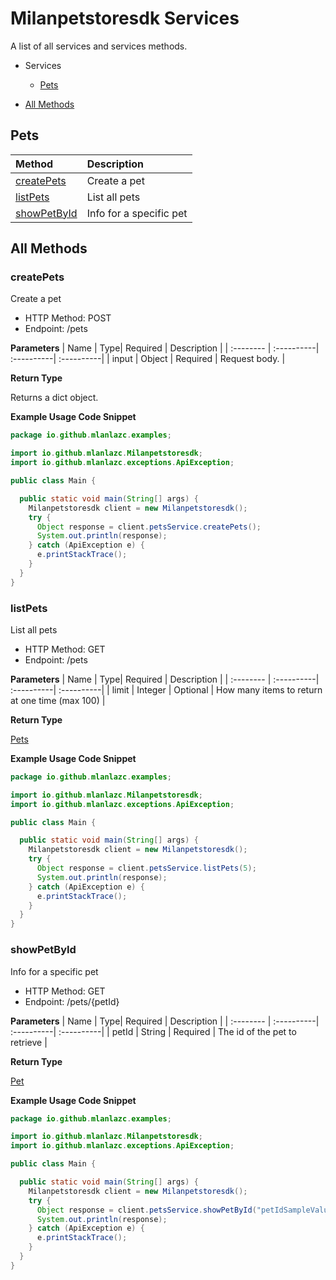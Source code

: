 # Milanpetstoresdk Services

A list of all services and services methods.

- Services

  - [Pets](#pets)

- [All Methods](#all-methods)

## Pets

| Method                      | Description             |
| :-------------------------- | :---------------------- |
| [createPets](#createpets)   | Create a pet            |
| [listPets](#listpets)       | List all pets           |
| [showPetById](#showpetbyid) | Info for a specific pet |

## All Methods

### **createPets**

Create a pet

- HTTP Method: POST
- Endpoint: /pets

**Parameters**
| Name | Type| Required | Description |
| :-------- | :----------| :----------| :----------|
| input | Object | Required | Request body. |

**Return Type**

Returns a dict object.

**Example Usage Code Snippet**

```Java
package io.github.mlanlazc.examples;

import io.github.mlanlazc.Milanpetstoresdk;
import io.github.mlanlazc.exceptions.ApiException;

public class Main {

  public static void main(String[] args) {
    Milanpetstoresdk client = new Milanpetstoresdk();
    try {
      Object response = client.petsService.createPets();
      System.out.println(response);
    } catch (ApiException e) {
      e.printStackTrace();
    }
  }
}

```

### **listPets**

List all pets

- HTTP Method: GET
- Endpoint: /pets

**Parameters**
| Name | Type| Required | Description |
| :-------- | :----------| :----------| :----------|
| limit | Integer | Optional | How many items to return at one time (max 100) |

**Return Type**

[Pets](/src/main/java/io/milanpetstoresdk/models/README.md#pets)

**Example Usage Code Snippet**

```Java
package io.github.mlanlazc.examples;

import io.github.mlanlazc.Milanpetstoresdk;
import io.github.mlanlazc.exceptions.ApiException;

public class Main {

  public static void main(String[] args) {
    Milanpetstoresdk client = new Milanpetstoresdk();
    try {
      Object response = client.petsService.listPets(5);
      System.out.println(response);
    } catch (ApiException e) {
      e.printStackTrace();
    }
  }
}

```

### **showPetById**

Info for a specific pet

- HTTP Method: GET
- Endpoint: /pets/{petId}

**Parameters**
| Name | Type| Required | Description |
| :-------- | :----------| :----------| :----------|
| petId | String | Required | The id of the pet to retrieve |

**Return Type**

[Pet](/src/main/java/io/milanpetstoresdk/models/README.md#pet)

**Example Usage Code Snippet**

```Java
package io.github.mlanlazc.examples;

import io.github.mlanlazc.Milanpetstoresdk;
import io.github.mlanlazc.exceptions.ApiException;

public class Main {

  public static void main(String[] args) {
    Milanpetstoresdk client = new Milanpetstoresdk();
    try {
      Object response = client.petsService.showPetById("petIdSampleValue");
      System.out.println(response);
    } catch (ApiException e) {
      e.printStackTrace();
    }
  }
}

```

<!-- This file was generated by liblab | https://liblab.com/ -->
